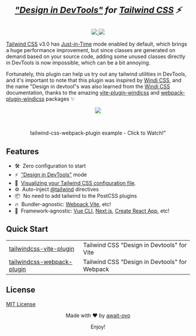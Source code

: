 
<h1 align='center'>

<p align='center'>
<sup><em><a href="https://windicss.org/integrations/vite.html#design-in-devtools">"Design in DevTools"</a> for <a href="https://tailwindcss.com/">Tailwind CSS</a> ⚡️</em></sup>
</p>
</h1>

<p align='center'>
<a href='https://www.npmjs.com/package/tailwindcss-webpack-plugin'>
<img src='https://img.shields.io/npm/v/tailwindcss-webpack-plugin/latest.svg'>
</a>
<a href='https://npmjs.com/package/tailwindcss-webpack-plugin'>
<img src='https://img.shields.io/npm/l/tailwindcss-webpack-plugin' >
</a>

[Tailwind CSS](https://tailwindcss.com/) v3.0 has [Just-in-Time](https://tailwindcss.com/blog/tailwindcss-v3#just-in-time-all-the-time) mode enabled by default, which brings a huge performance improvement, but since classes are generated on demand based on your source code, adding some unused classes directly in DevTools is now impossible, which can be a bit annoying.

Fortunately, this plugin can help us try out any tailwind utilities in DevTools, and it's important to note that this plugin was inspired by [Windi CSS](https://windicss.org/integrations/webpack.html), and the name "Design in devtool"s was also learned from the [Windi CSS](https://windicss.org/integrations/webpack.html) documentation, thanks to the amazing [vite-plugin-windicss](https://github.com/windicss/vite-plugin-windicss) and [webpack-plugin-windicss](https://github.com/windicss/windicss-webpack-plugin) packages ✨

<p align="center">
<a href="https://www.youtube.com/watch?v=fceKcPPMuJk">
<img src="https://i.imgur.com/2hdNeTnl.png">
</a>
</p>
<br/>
<p align="center">
tailwind-css-webpack-plugin example - Click to Watch!"
</p>


## Features

- 🛠️&nbsp; Zero configuration to start
- ⚡️&nbsp; ["Design in DevTools"](https://windicss.org/integrations/vite.html#design-in-devtools) mode
- 🎨&nbsp; [Visualizing your Tailwind CSS configuration file](https://github.com/rogden/tailwind-config-viewer#tailwind-config-viewer).
- ⚙️&nbsp; Auto-inject [@tailwind](https://tailwindcss.com/docs/functions-and-directives#tailwind) directives
- 📦&nbsp; No need to add tailwind to the PostCSS plugins
- 🔥&nbsp; Bundler-agnostic: [Webpack](https://webpack.js.org/),[Vite](https://vitejs.dev/), etc!
- 🚀&nbsp; Framework-agnostic: [Vue CLI](https://cli.vuejs.org/index.html), [Next.js](https://nextjs.org/), [Create React App](https://create-react-app.dev/), etc!

## Quick Start
|                                                     |                                                                                           |
| --------------------------------------------------- | ----------------------------------------------------------------------------------------- |
| [tailwindcss-vite-plugin](./packages/vite-plugin)                             | Tailwind CSS "Design in Devtools" for Vite                                       |
| [tailwindcss-webpack-plugin](./packages/webpack-plugin)               | Tailwind CSS "Design in Devtools" for Webpack                       |

## License

[MIT License](./LICENSE)

<p align='center'>
Made with ❤️ by <a href="https://github.com/await-ovo">await-ovo</a>
</p>

<p align='center'>Enjoy!</p>


<!-- Badges -->
[npm-version-src]: https://img.shields.io/npm/v/talwindcss-webpack-plugin/latest.svg
[npm-version-href]: https://npmjs.com/package/tailwindcss-webpack-plugin

[license-src]: https://img.shields.io/npm/l/tailwindcss-webpack-plugin
[license-href]: https://npmjs.com/package/tailwindcss-webpack-plugin
